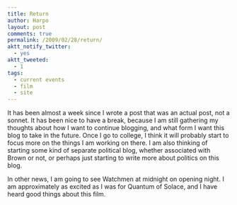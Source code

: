 ```yaml
---
title: Return
author: Harpo
layout: post
comments: true
permalink: /2009/02/28/return/
aktt_notify_twitter:
  - yes
aktt_tweeted:
  - 1
tags:
  - current events
  - film
  - site
---
```

It has been almost a week since I wrote a post that was an actual post, not a sonnet. It has been nice to have a break, because I am still gathering my thoughts about how I want to continue blogging, and what form I want this blog to take in the future. Once I go to college, I think it will probably start to focus more on the things I am working on there. I am also thinking of starting some kind of separate political blog, whether associated with Brown or not, or perhaps just starting to write more about politics on this blog.

In other news, I am going to see Watchmen at midnight on opening night. I am approximately as excited as I was for Quantum of Solace, and I have heard good things about this film.